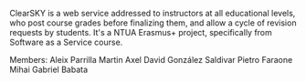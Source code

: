 ClearSKY is a web service addressed to instructors at all educational levels, who post course grades before finalizing them, and allow a cycle of revision requests by students.
It's a NTUA Erasmus+ project, specifically from Software as a Service course.

Members:
Aleix Parrilla Martin
Axel David González Saldivar
Pietro Faraone
Mihai Gabriel Babata
